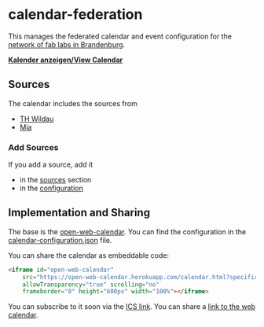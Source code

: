 # calendar-federation

This manages the federated calendar and event configuration for the [network of fab labs in Brandenburg](http://brandenburger-maker.github.io/).

**[Kalender anzeigen/View Calendar][web-link]**

## Sources
[sources]: #sources

The calendar includes the sources from 

- [TH Wildau](https://vinnlab.th-wildau.de/events)
- [Mia](http://www.maedchentreff-cottbus.de/werkstatt/)

### Add Sources

If you add a source, add it
- in the [sources] section
- in the [configuration]

## Implementation and Sharing

The base is the [open-web-calendar].
You can find the configuration in the [calendar-configuration.json][configuration] file.

You can share the calendar as embeddable code:
```html
<iframe id="open-web-calendar" 
    src="https://open-web-calendar.herokuapp.com/calendar.html?specification_url=https%3A%2F%2Fraw.githubusercontent.com%2FBrandenburger-Maker%2Fcalendar-federation%2Fmaster%2Fcalendar-configuration.json" 
    allowTransparency="true" scrolling="no" 
    frameborder="0" height="600px" width="100%"></iframe>
```
You can subscribe to it soon via the [ICS link].
You can share a [link to the web calendar][web-link].

[open-web-calendar]: https://github.com/niccokunzmann/open-web-calendar
[configuration]: calendar-configuration.json
[ICS Link]: https://open-web-calendar.herokuapp.com/calendar.ics?specification_url=https%3A%2F%2Fraw.githubusercontent.com%2FBrandenburger-Maker%2Fcalendar-federation%2Fmaster%2Fcalendar-configuration.json
[web-link]: https://open-web-calendar.herokuapp.com/calendar.html?specification_url=https%3A%2F%2Fraw.githubusercontent.com%2FBrandenburger-Maker%2Fcalendar-federation%2Fmaster%2Fcalendar-configuration.json
